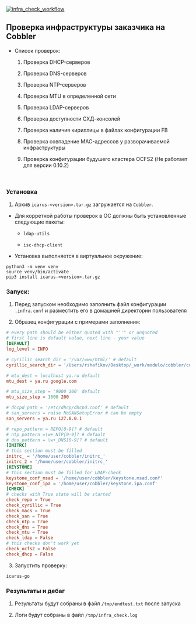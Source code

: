 [![infra_check_workflow](https://github.com/rshafikov/infra_check/actions/workflows/main.yml/badge.svg)](https://github.com/rshafikov/infra_check/actions/workflows/main.yml)

## Проверка инфраструктуры заказчика на Cobbler

- Список проверок:

	1. Проверка DHCP-серверов

	2. Проверка DNS-серверов

	3. Проверка NTP-серверов

	4. Проверка MTU в определенной сети

	5. Проверка LDAP-серверов 

	6. Проверка доступности СХД-консолей

	7. Проверка наличия кириллицы в файлах конфигурации FB

	8. Проверка совпадение MAC-адрессов у разворачиваемой инфраструктуры 

	9. Проверка конфигурации будушего кластера OCFS2 (Не работает для версии 0.10.2)

<br>

### Установка

1. Архив `icarus-<version>.tar.gz` загружается на `Cobbler`.

- Для корретной работы проверок в ОС должны быть установленные следующие пакеты:
		
	- `ldap-utils`

    - `isc-dhcp-client`

- Установка выполняется в виртуальное окружение:

```shell
python3 -m venv venv
source venv/bin/activate
pip3 install icarus-<version>.tar.gz
```

### Запуск:

1. Перед запуском необходимо заполнить файл конфигурации `.infra.conf` и разместить его в домашней директории пользователя 

2. Образец конфигурации с примерами заполнения:

```toml
# every path should be either quoted with "''" or unquoted
# first line is default value, next line - your value
[DEFAULT]
log_level = INFO

# cyrillic_search_dir = '/var/www/html/' # default
cyrillic_search_dir = '/Users/rshafikov/Desktop/_work/modulo/cobbler/custom_checks/1.7/'

# mtu_dest = localhost ya.ru default
mtu_dest = ya.ru google.com

# mtu_size_step = '9000 100' default
mtu_size_step = 1600 200

# dhcpd_path = '/etc/dhcp/dhcpd.conf' # default
# san_servers = raise NoSANSetupError # can be empty
san_servers = ya.ru 127.0.0.1

# repo_pattern = REPO[0-9]? # default
# ntp_pattern =\w+_NTP[0-9]? # default
# dns_pattern = \w+_DNS[0-9]? # default
[INITRC]
# this section must be filled
initrc_ = '/home/user/cobbler/initrc_'
initrc_2 = '/home/user/cobbler/initrc_'
[KEYSTONE]
# this section must be filled for LDAP-check
keystone_conf_msad = '/home/user/cobbler/keystone.msad.conf'
keystone_conf_ipa = '/home/user/cobbler/keystone.ipa.conf'
[CHECK]
# checks with True state will be started
check_repo = True
check_cyrillic = True
check_macs = True
check_san = True
check_ntp = True
check_dns = True
check_mtu = True
check_ldap = False
# this checks don't work yet
check_ocfs2 = False
check_dhcp = False
```

3. Запустить проверку:

```shell
icarus-go
```

### Результаты и дебаг

1. Результаты будут собраны в файл `/tmp/endtest.txt` после запуска

2. Логи будут собраны в файл `/tmp/infra_check.log`

<br>
